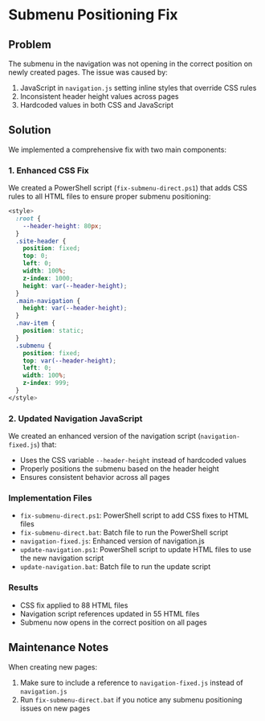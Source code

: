 # Submenu Positioning Fix

## Problem
The submenu in the navigation was not opening in the correct position on newly created pages. The issue was caused by:

1. JavaScript in `navigation.js` setting inline styles that override CSS rules
2. Inconsistent header height values across pages
3. Hardcoded values in both CSS and JavaScript

## Solution
We implemented a comprehensive fix with two main components:

### 1. Enhanced CSS Fix
We created a PowerShell script (`fix-submenu-direct.ps1`) that adds CSS rules to all HTML files to ensure proper submenu positioning:

```css
<style>
  :root {
    --header-height: 80px;
  }
  .site-header {
    position: fixed;
    top: 0;
    left: 0;
    width: 100%;
    z-index: 1000;
    height: var(--header-height);
  }
  .main-navigation {
    height: var(--header-height);
  }
  .nav-item {
    position: static;
  }
  .submenu {
    position: fixed;
    top: var(--header-height);
    left: 0;
    width: 100%;
    z-index: 999;
  }
</style>
```

### 2. Updated Navigation JavaScript
We created an enhanced version of the navigation script (`navigation-fixed.js`) that:

- Uses the CSS variable `--header-height` instead of hardcoded values
- Properly positions the submenu based on the header height
- Ensures consistent behavior across all pages

### Implementation Files
- `fix-submenu-direct.ps1`: PowerShell script to add CSS fixes to HTML files
- `fix-submenu-direct.bat`: Batch file to run the PowerShell script
- `navigation-fixed.js`: Enhanced version of navigation.js
- `update-navigation.ps1`: PowerShell script to update HTML files to use the new navigation script
- `update-navigation.bat`: Batch file to run the update script

### Results
- CSS fix applied to 88 HTML files
- Navigation script references updated in 55 HTML files
- Submenu now opens in the correct position on all pages

## Maintenance Notes
When creating new pages:
1. Make sure to include a reference to `navigation-fixed.js` instead of `navigation.js`
2. Run `fix-submenu-direct.bat` if you notice any submenu positioning issues on new pages 